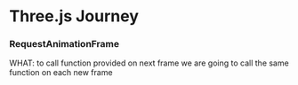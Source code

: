 # Three.js Journey

### RequestAnimationFrame
WHAT: to call function provided on next frame
we are going to call the same function on each new frame